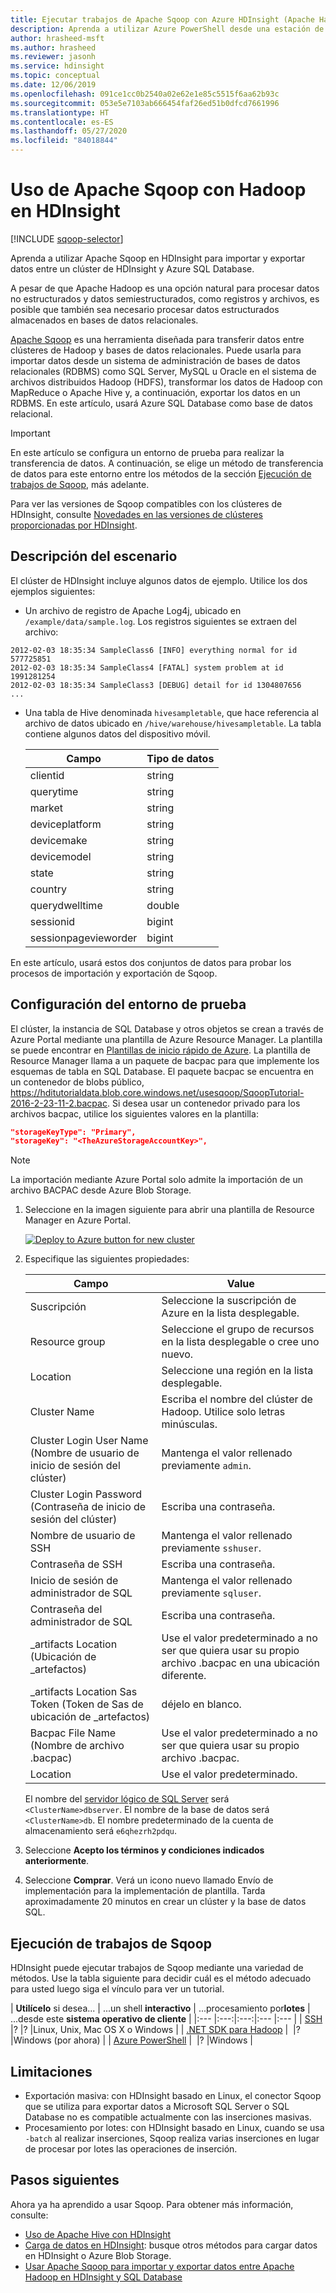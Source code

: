 ```yaml
---
title: Ejecutar trabajos de Apache Sqoop con Azure HDInsight (Apache Hadoop)
description: Aprenda a utilizar Azure PowerShell desde una estación de trabajo para ejecutar la importación y la exportación en Sqoop entre un clúster de Hadoop y una base de datos de Azure SQL.
author: hrasheed-msft
ms.author: hrasheed
ms.reviewer: jasonh
ms.service: hdinsight
ms.topic: conceptual
ms.date: 12/06/2019
ms.openlocfilehash: 091ce1cc0b2540a02e62e1e85c5515f6aa62b93c
ms.sourcegitcommit: 053e5e7103ab666454faf26ed51b0dfcd7661996
ms.translationtype: HT
ms.contentlocale: es-ES
ms.lasthandoff: 05/27/2020
ms.locfileid: "84018844"
---
```

# <a name="use-apache-sqoop-with-hadoop-in-hdinsight"></a>Uso de Apache Sqoop con Hadoop en HDInsight

[!INCLUDE [sqoop-selector](../../../includes/hdinsight-selector-use-sqoop.md)]

Aprenda a utilizar Apache Sqoop en HDInsight para importar y exportar datos entre un clúster de HDInsight y Azure SQL Database.

A pesar de que Apache Hadoop es una opción natural para procesar datos no estructurados y datos semiestructurados, como registros y archivos, es posible que también sea necesario procesar datos estructurados almacenados en bases de datos relacionales.

[Apache Sqoop](https://sqoop.apache.org/docs/1.99.7/user.html) es una herramienta diseñada para transferir datos entre clústeres de Hadoop y bases de datos relacionales. Puede usarla para importar datos desde un sistema de administración de bases de datos relacionales (RDBMS) como SQL Server, MySQL u Oracle en el sistema de archivos distribuidos Hadoop (HDFS), transformar los datos de Hadoop con MapReduce o Apache Hive y, a continuación, exportar los datos en un RDBMS. En este artículo, usará Azure SQL Database como base de datos relacional.

> [!IMPORTANT]  
> En este artículo se configura un entorno de prueba para realizar la transferencia de datos. A continuación, se elige un método de transferencia de datos para este entorno entre los métodos de la sección [Ejecución de trabajos de Sqoop](#run-sqoop-jobs), más adelante.

Para ver las versiones de Sqoop compatibles con los clústeres de HDInsight, consulte [Novedades en las versiones de clústeres proporcionadas por HDInsight](../hdinsight-component-versioning.md).

## <a name="understand-the-scenario"></a>Descripción del escenario

El clúster de HDInsight incluye algunos datos de ejemplo. Utilice los dos ejemplos siguientes:

* Un archivo de registro de Apache Log4j, ubicado en `/example/data/sample.log`. Los registros siguientes se extraen del archivo:

```text
2012-02-03 18:35:34 SampleClass6 [INFO] everything normal for id 577725851
2012-02-03 18:35:34 SampleClass4 [FATAL] system problem at id 1991281254
2012-02-03 18:35:34 SampleClass3 [DEBUG] detail for id 1304807656
...
```

* Una tabla de Hive denominada `hivesampletable`, que hace referencia al archivo de datos ubicado en `/hive/warehouse/hivesampletable`. La tabla contiene algunos datos del dispositivo móvil.
  
  | Campo | Tipo de datos |
  | --- | --- |
  | clientid |string |
  | querytime |string |
  | market |string |
  | deviceplatform |string |
  | devicemake |string |
  | devicemodel |string |
  | state |string |
  | country |string |
  | querydwelltime |double |
  | sessionid |bigint |
  | sessionpagevieworder |bigint |

En este artículo, usará estos dos conjuntos de datos para probar los procesos de importación y exportación de Sqoop.

## <a name="set-up-test-environment"></a><a name="create-cluster-and-sql-database"></a>Configuración del entorno de prueba

El clúster, la instancia de SQL Database y otros objetos se crean a través de Azure Portal mediante una plantilla de Azure Resource Manager. La plantilla se puede encontrar en [Plantillas de inicio rápido de Azure](https://azure.microsoft.com/resources/templates/101-hdinsight-linux-with-sql-database/). La plantilla de Resource Manager llama a un paquete de bacpac para que implemente los esquemas de tabla en SQL Database.  El paquete bacpac se encuentra en un contenedor de blobs público, https://hditutorialdata.blob.core.windows.net/usesqoop/SqoopTutorial-2016-2-23-11-2.bacpac. Si desea usar un contenedor privado para los archivos bacpac, utilice los siguientes valores en la plantilla:

```json
"storageKeyType": "Primary",
"storageKey": "<TheAzureStorageAccountKey>",
```

> [!NOTE]  
> La importación mediante Azure Portal solo admite la importación de un archivo BACPAC desde Azure Blob Storage.

1. Seleccione en la imagen siguiente para abrir una plantilla de Resource Manager en Azure Portal.

    <a href="https://portal.azure.com/#create/Microsoft.Template/uri/https%3A%2F%2Fraw.githubusercontent.com%2FAzure%2Fazure-quickstart-templates%2Fmaster%2F101-hdinsight-linux-with-sql-database%2Fazuredeploy.json" target="_blank"><img src="./media/hdinsight-use-sqoop/hdi-deploy-to-azure1.png" alt="Deploy to Azure button for new cluster"></a>

2. Especifique las siguientes propiedades:

    |Campo |Value |
    |---|---|
    |Suscripción |Seleccione la suscripción de Azure en la lista desplegable.|
    |Resource group |Seleccione el grupo de recursos en la lista desplegable o cree uno nuevo.|
    |Location |Seleccione una región en la lista desplegable.|
    |Cluster Name |Escriba el nombre del clúster de Hadoop. Utilice solo letras minúsculas.|
    |Cluster Login User Name (Nombre de usuario de inicio de sesión del clúster) |Mantenga el valor rellenado previamente `admin`.|
    |Cluster Login Password (Contraseña de inicio de sesión del clúster) |Escriba una contraseña.|
    |Nombre de usuario de SSH |Mantenga el valor rellenado previamente `sshuser`.|
    |Contraseña de SSH |Escriba una contraseña.|
    |Inicio de sesión de administrador de SQL |Mantenga el valor rellenado previamente `sqluser`.|
    |Contraseña del administrador de SQL |Escriba una contraseña.|
    |_artifacts Location (Ubicación de _artefactos) | Use el valor predeterminado a no ser que quiera usar su propio archivo .bacpac en una ubicación diferente.|
    |_artifacts Location Sas Token (Token de Sas de ubicación de _artefactos) |déjelo en blanco.|
    |Bacpac File Name (Nombre de archivo .bacpac) |Use el valor predeterminado a no ser que quiera usar su propio archivo .bacpac.|
    |Location |Use el valor predeterminado.|

    El nombre del [servidor lógico de SQL Server](../../azure-sql/database/logical-servers.md) será `<ClusterName>dbserver`. El nombre de la base de datos será `<ClusterName>db`. El nombre predeterminado de la cuenta de almacenamiento será `e6qhezrh2pdqu`.

3. Seleccione **Acepto los términos y condiciones indicados anteriormente**.

4. Seleccione **Comprar**. Verá un icono nuevo llamado Envío de implementación para la implementación de plantilla. Tarda aproximadamente 20 minutos en crear un clúster y la base de datos SQL.

## <a name="run-sqoop-jobs"></a>Ejecución de trabajos de Sqoop

HDInsight puede ejecutar trabajos de Sqoop mediante una variedad de métodos. Use la tabla siguiente para decidir cuál es el método adecuado para usted luego siga el vínculo para ver un tutorial.

| **Utilícelo** si desea... | ...un shell **interactivo** | ...procesamiento por**lotes** | ...desde este **sistema operativo de cliente** |
|:--- |:---:|:---:|:--- |:--- |
| [SSH](apache-hadoop-use-sqoop-mac-linux.md) |? |? |Linux, Unix, Mac OS X o Windows |
| [.NET SDK para Hadoop](apache-hadoop-use-sqoop-dotnet-sdk.md) |&nbsp; |?  |Windows (por ahora) |
| [Azure PowerShell](apache-hadoop-use-sqoop-powershell.md) |&nbsp; |? |Windows |

## <a name="limitations"></a>Limitaciones

* Exportación masiva: con HDInsight basado en Linux, el conector Sqoop que se utiliza para exportar datos a Microsoft SQL Server o SQL Database no es compatible actualmente con las inserciones masivas.
* Procesamiento por lotes: con HDInsight basado en Linux, cuando se usa `-batch` al realizar inserciones, Sqoop realiza varias inserciones en lugar de procesar por lotes las operaciones de inserción.

## <a name="next-steps"></a>Pasos siguientes

Ahora ya ha aprendido a usar Sqoop. Para obtener más información, consulte:

* [Uso de Apache Hive con HDInsight](../hdinsight-use-hive.md)
* [Carga de datos en HDInsight](../hdinsight-upload-data.md): busque otros métodos para cargar datos en HDInsight o Azure Blob Storage.
* [Usar Apache Sqoop para importar y exportar datos entre Apache Hadoop en HDInsight y SQL Database](./apache-hadoop-use-sqoop-mac-linux.md)